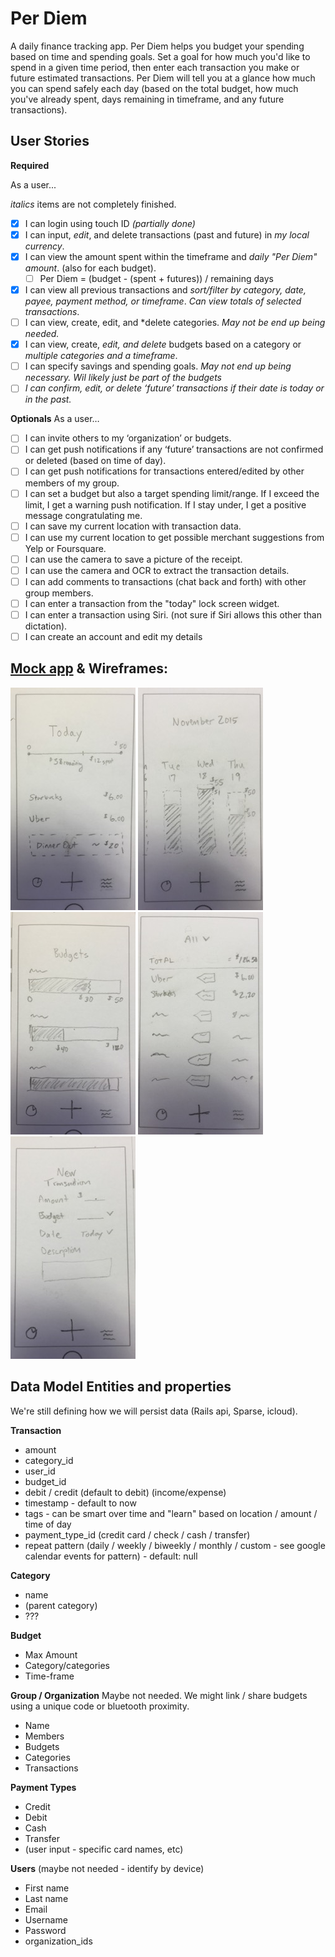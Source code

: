# Per Diem

A daily finance tracking app. Per Diem helps you budget your spending based on time and spending goals. Set a goal for how much you'd like to spend in a given time period, then enter each transaction you make or future estimated transactions. Per Diem will tell you at a glance how much you can spend safely each day (based on the total budget, how much you've already spent, days remaining in timeframe, and any future transactions). 

## User Stories

**Required**

As a user...

*italics* items are not completely finished.
- [x] I can login using touch ID *(partially done)*
- [x] I can input, *edit*, and delete transactions (past and future) in *my local currency*.
- [x] I can view the amount spent within the timeframe and *daily "Per Diem" amount*. (also for each budget).
    - [ ] Per Diem = (budget - (spent + futures)) / remaining days
- [x] I can view all previous transactions and *sort/filter by category, date, payee, payment method, or timeframe*. *Can view totals of selected transactions*.
- [ ] I can view, create, edit, and *delete categories. *May not be end up being needed.*
- [x] I can view, create, *edit, and delete* budgets based on a category or *multiple categories and a timeframe*.
- [ ] I can specify savings and spending goals. *May not end up being necessary. Wil likely just be part of the budgets*
- [ ] *I can confirm, edit, or delete ‘future’ transactions if their date is today or in the past.*

**Optionals**
As a user…
- [ ] I can invite others to my ‘organization’ or budgets.
- [ ] I can get push notifications if any ‘future’ transactions are not confirmed or deleted (based on time of day).
- [ ] I can get push notifications for transactions entered/edited by other members of my group.
- [ ] I can set a budget but also a target spending limit/range. If I exceed the limit, I get a warning push notification. If I stay under, I get a positive message congratulating me.
- [ ] I can save my current location with transaction data.
- [ ] I can use my current location to get possible merchant suggestions from Yelp or Foursquare.
- [ ] I can use the camera to save a picture of the receipt.
- [ ] I can use the camera and OCR to extract the transaction details.
- [ ] I can add comments to transactions (chat back and forth) with other group members.
- [ ] I can enter a transaction from the "today" lock screen widget.
- [ ] I can enter a transaction using Siri. (not sure if Siri allows this other than dictation).
- [ ] I can create an account and edit my details

## [Mock app](https://popapp.in/w/projects/564e42c4ceac464d0cbc65a3/preview) & Wireframes:
![Today](mocks/day.jpg)  ![Week](mocks/week.jpg)  ![Budget](mocks/budget.jpg)
![Transaction List](mocks/list.jpg)  ![Transaction Entry](mocks/new.jpg)

## Data Model Entities and properties
We're still defining how we will persist data (Rails api, Sparse, icloud).

**Transaction**
* amount
* category_id
* user_id
* budget_id
* debit / credit (default to debit) (income/expense)
* timestamp - default to now
* tags - can be smart over time and "learn" based on location / amount / time of day
* payment_type_id (credit card / check / cash / transfer)
* repeat pattern (daily / weekly / biweekly / monthly / custom - see google calendar events for pattern) - default: null

**Category**
* name
* (parent category)
* ???

**Budget**
* Max Amount
* Category/categories
* Time-frame

**Group / Organization**
Maybe not needed. We might link / share budgets using a unique code or bluetooth proximity.

* Name
* Members
* Budgets
* Categories
* Transactions

**Payment Types**
* Credit
* Debit
* Cash
* Transfer
* (user input - specific card names, etc)

**Users** (maybe not needed - identify by device)
* First name
* Last name
* Email
* Username
* Password
* organization_ids

